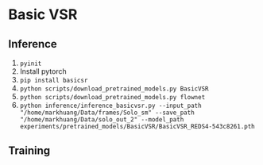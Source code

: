 # Basic VSR

## Inference

1. `pyinit`
2. Install pytorch
3. `pip install basicsr`
4. `python scripts/download_pretrained_models.py BasicVSR`
5. `python scripts/download_pretrained_models.py flownet`
6. `python inference/inference_basicvsr.py --input_path "/home/markhuang/Data/frames/Solo_sm" --save_path "/home/markhuang/Data/solo_out_2" --model_path experiments/pretrained_models/BasicVSR/BasicVSR_REDS4-543c8261.pth`

## Training
